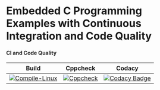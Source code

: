 # Embedded C Programming Examples with Continuous Integration and Code Quality


#### CI and Code Quality

|Build|Cppcheck|Codacy|
|:--:|:--:|:--:|
|[![Compile-Linux](https://github.com/kamarthivignesh000/Embedded_Project/actions/workflows/compile.yml/badge.svg)](https://github.com/kamarthivignesh000/Embedded_Project/actions/workflows/compile.yml)|[![Cppcheck](https://github.com/kamarthivignesh000/Embedded_Project/actions/workflows/CodeQuality.yml/badge.svg)](https://github.com/kamarthivignesh000/Embedded_Project/actions/workflows/CodeQuality.yml)|[![Codacy Badge](https://app.codacy.com/project/badge/Grade/c55076b9312a47b199c7d3670fa958d1)](https://www.codacy.com/gh/kamarthivignesh000/Embedded_Project/dashboard?utm_source=github.com&amp;utm_medium=referral&amp;utm_content=kamarthivignesh000/Embedded_Project&amp;utm_campaign=Badge_Grade)|
